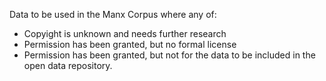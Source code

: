 Data to be used in the Manx Corpus where any of:

* Copyight is unknown and needs further research
* Permission has been granted, but no formal license 
* Permission has been granted, but not for the data to be included in the open data repository.
